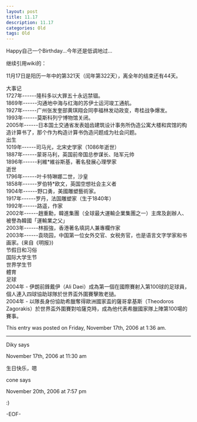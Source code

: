 ```yaml
---
layout: post
title: 11.17
description: 11.17
categories: Old
tags: Old
---
```

Happy自己一个Birthday...今年还是低调地过...

继续引用wiki的：

11月17日是阳历一年中的第321天（闰年第322天），离全年的结束还有44天。

大事记  
1727年------隆科多以大罪五十永远禁锢。  
1869年------沟通地中海与红海的苏伊士运河竣工通航。  
1927年------广州张发奎部黄琪翔会同李福林发动政变，粤桂战争爆发。  
1993年------莫斯科列宁博物馆关闭。  
2005年------日本国土交通省发表姐齿建筑设计事务所伪造公寓大楼和宾馆的构造计算书了，那个作为构造计算书伪造问题成为社会问题。  
出生  
1019年------司马光，北宋史学家（1086年逝世）  
1887年------蒙哥马利，英国前帝国总参谋长、陆军元帅  
1896年------利維\*維谷斯基，著名發展心理學家  
逝世  
1796年------叶卡特琳娜二世，沙皇  
1858年------罗伯特\*欧文，英国空想社会主义者  
1904年------野口勇，美國雕塑藝術家。  
1917年------罗丹，法国雕塑家（生于1840年）  
1992年------路遥，作家  
2002年------趙重勳，韓進集團（全球最大運輸企業集團之一）主席及創辦人、被譽為韓國「運輸業之父」  
2003年------林振強，香港著名填詞人兼專欄作家  
2003年------袁晓园，中国第一位女外交官、女税务官，也是语言文字学家和书画家。(来自《明报》)  
节假日和习俗  
国际大学生节  
世界学生节  
體育  
足球  
2004年 - 伊朗前鋒戴伊（Ali Daei）成為第一個在國際賽射入第100球的足球員，個人連入四球協助球隊於世界盃外圍賽擊敗老撾。  
2004年 - 以隊長身份協助希臘奪得歐洲國家盃的薩哥拿基斯（Theodoros Zagorakis）於世界盃外圍賽對哈薩克時，成為他代表希臘國家隊上陣第100場的賽事。

This entry was posted on Friday, November 17th, 2006 at 1:36 am.

---

Diky says 

November 17th, 2006 at 11:30 am

生日快乐，嗯

cone says 

November 20th, 2006 at 7:57 pm

:)

-EOF-